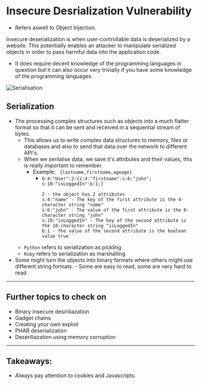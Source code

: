 # Insecure Desrialization Vulnerability
- Refers aswell to Object Injection.

Insecure deserialization is when user-controllable data is deserialized by a website. This potentially enables an attacker to manipulate serialized objects in order to pass harmful data into the application code.
- It does require decent knowledge of the programming languages in question but it can also occur very trivially if you have some knowledge of the programming languages.

![Serialisation](https://media.geeksforgeeks.org/wp-content/cdn-uploads/gq/2016/01/serialize-deserialize-java.png)

## Serialization
- The processing complex structures such as objects into a much flatter format so that it can be sent and received in a sequential stream of bytes. 
	- This allows us to write complex data structures to memory, files or databases and also to send that data over the network to different API's.
	- When we serilalise data, we save it's attributes and their values, this is really important to remember. 
		- Example; ``` {lastname,firstname,ageage}```
			- ```O:4:"User":2:{s:4:"firstname":s:6:"john"; s:10:"isLoggedIn":b:1;}```
				```O:4:"User" - An object with the 4-character class name "User"
				2 - the object has 2 attributes
				s:4:"name" - The key of the first attribute is the 4-character string "name"
				s:6:"john" - The value of the first attribute is the 6-character string "john"
				s:10:"isLoggedIn" - The key of the second attribute is the 10-character string "isLoggedIn"
				b:1 - The value of the second attribute is the boolean value true```
	- ```Python``` refers to serialization as pickling
	- ```Ruby``` refers to serialization as marshalling
- Some might turn the objects into binary formats where others might use different string formats. 		- Some are easy to read, some are very hard to read

***

## Further topics to check on
- Binary insecure desiriliazation
- Gadget chains
- Creating your own exploit
- PHAR deserialization
- Deseriliazation using memory corruption


***

## Takeaways: 

- Always pay attention to cookies and Javascripts. 